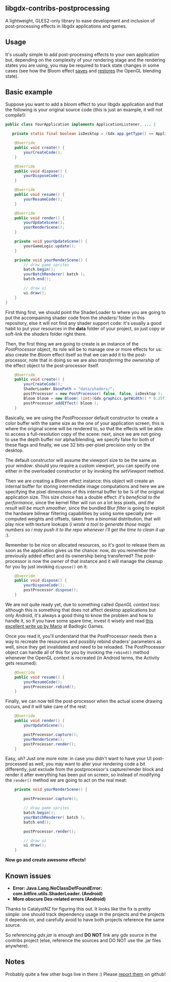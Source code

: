 ## libgdx-contribs-postprocessing
A lightweight, GLES2-only library to ease development and inclusion of post-processing effects in libgdx applications and games.

## Usage

It's usually simple to add post-processing effects to your own application but, depending on the complexity of your rendering stage and the rendering states you are using, you may be required to track state changes in some cases (see how the Bloom effect [saves](https://github.com/manuelbua/libgdx-contribs/blob/master/postprocessing/src/main/java/com/bitfire/postprocessing/effects/Bloom.java#L221) and [restores](https://github.com/manuelbua/libgdx-contribs/blob/master/postprocessing/src/main/java/com/bitfire/postprocessing/effects/Bloom.java#L235-237) the OpenGL blending state).

## Basic example
Suppose you want to add a *bloom* effect to your libgdx application and that the following is your original source code (this is just an example, it will not compile!):

``` java
public class YourApplication implements ApplicationListener, ... {

   private static final boolean isDesktop = (Gdx.app.getType() == ApplicationType.Desktop);

    @Override
    public void create() {
        yourCreateCode();
    }

    @Override
    public void dispose() {
        yourDisposeCode();
    }

    @Override
    public void resume() {
        yourResumeCode();
    }

    @Override
    public void render() {
        yourUpdateScene();
        yourRenderScene();
    }

    private void yourUpdateScene() {
        yourGameLogic.update();
    }

    private void yourRenderScene() {
        // draw game sprites
        batch.begin();
        yourBatchRenderer( batch );
        batch.end();

        // draw ui
        ui.draw();
    }
}
```
First thing first, we should point the ShaderLoader to where you are going to put the accompaining shader code from the *shaders/* folder in this repository, else it will not find any shader support code: it's usually a good habit to put your resources in the **data** folder of your project, so just copy or soft-link the *shaders* folder right there.

Then, the first thing we are going to create is an instance of the *PostProcessor* object, its role will be to manage one or more effects for us: also create the *Bloom* effect itself so that we can add it to the post-processor, note that in doing so we are also *transferring the ownership* of the effect object to the post-processor itself.

```java
    @Override
    public void create() {
        yourCreateCode();
        ShaderLoader.BasePath = "data/shaders/";
        postProcessor = new PostProcessor( false, false, isDesktop );
        Bloom bloom = new Bloom( (int)(Gdx.graphics.getWidth() * 0.25f), (int)(Gdx.graphics.getHeight() * 0.25f) );
        postProcessor.addEffect( bloom );
    }
```

Basically, we are using the *PostProcessor* default constructor to create a color buffer with the same size as the one of your application screen, this is where the original scene will be rendered to, so that the effects will be able to access a full-resolution copy of the scene: next, since we are not going to use the depth buffer nor alpha/blending, we specify false for both of these flags and finally, we use 32 bits-per-pixel precision only on the desktop.

The default constructor will assume the viewport size to be the same as your window: should you require a custom viewport, you can specify one either in the overloaded constructor or by invoking the *setViewport* method.

Then we are creating a *Bloom* effect instance: this object will create an internal buffer for storing intermediate image computations and here we are specifying the pixel dimensions of this internal buffer to be &frac14; of the original application size. This size choice has a double effect: *it's beneficial to the performance*, since the kernel filter will run on a lot less pixels, *and the result will be much smoother*, since the bundled Blur *filter* is going to exploit the hardware bilinear filtering capabilities by using some specially pre-computed weights and offsets, taken from a binomial distribution, that will play nice with texture lookups (*i wrote a tool to generate those magic numbers so i may push it to the repo whenever i'll get the time to clean it up :*).

Remember to be nice on allocated resources, so it's goot to release them as soon as the application gives us the chance: now, do you remember the previously added effect and its ownership being transferred? The post-processor is now the *owner* of that instance and it will manage the cleanup for you by just invoking `dispose()` on it:

```java
    @Override
    public void dispose() {
        yourDisposeCode();
        postProcessor.dispose();
    }
```

We are not quite ready yet, due to something called *OpenGL context loss*: although this is something that does not affect desktop applications but only Android, it's always a good thing to know the problem and how to handle it, so if you have some spare time, invest it wisely and read [this excellent write up by Mario](http://www.badlogicgames.com/wordpress/?p=1073) at Badlogic Games.

Once you read it, you'll understand that the PostProcessor needs then a way to recreate the resources and possibly rebind shaders' parameters as well, since they get invalidated and need to be reloaded.
The PostProcessor object can handle all of this for you by invoking the `rebind()` method whenever the OpenGL context is recreated (in Android terms, the Activity gets resumed):

```java
    @Override
    public void resume() {
        yourResumeCode();
        postProcessor.rebind();
    }

```

Finally, we can now tell the post-processor when the actual scene drawing occurs, and it will take care of the rest:

```java
    @Override
    public void render() {
        yourUpdateScene();

        postProcessor.capture();
        yourRenderScene();
        postProcessor.render();
    }
```

Easy, uh? Just one more note: in case you didn't want to have your UI post-processed as well, you may want to alter your rendering code a bit differently, just exclude from the postprocessor's capture/render block and render it after everything has been put on screen, so instead of modifying the `render()` method we are going to act on the real meat:

```java
    private void yourRenderScene() {

        postProcessor.capture();

        // draw game sprites
        batch.begin();
        yourBatchRenderer( batch );
        batch.end();

        postProcessor.render();

        // draw ui
        ui.draw();
    }
```

**Now go and create awesome effects!**

## Known issues

* **Error: Java.Lang.NoClassDefFoundError: com.bitfire.utils.ShaderLoader. (Android)**
* **More obscure Dex-related errors (Android)**

Thanks to CatalystNZ for figuring this out.
It looks like the fix is pretty simple: one should track dependency usage in the projects and the projects it depends on, and carefully avoid to have both projects reference the same source.

So referencing *gdx.jar* is enough and **DO NOT** link any gdx source in the contribs project (else, reference the sources and DO NOT use the .jar files anywhere).

## Notes
Probably quite a few other bugs live in there :)
Please [report them](https://github.com/manuelbua/libgdx-contribs/issues) on github!
